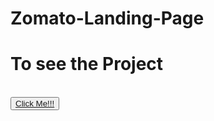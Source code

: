# Zomato-Landing-Page

<h1>To see the Project </h1><br>
<button><a href = "https://dasariprashant0.github.io/Zomato-Landing-Page/index.html">Click Me!!!</a></button>
